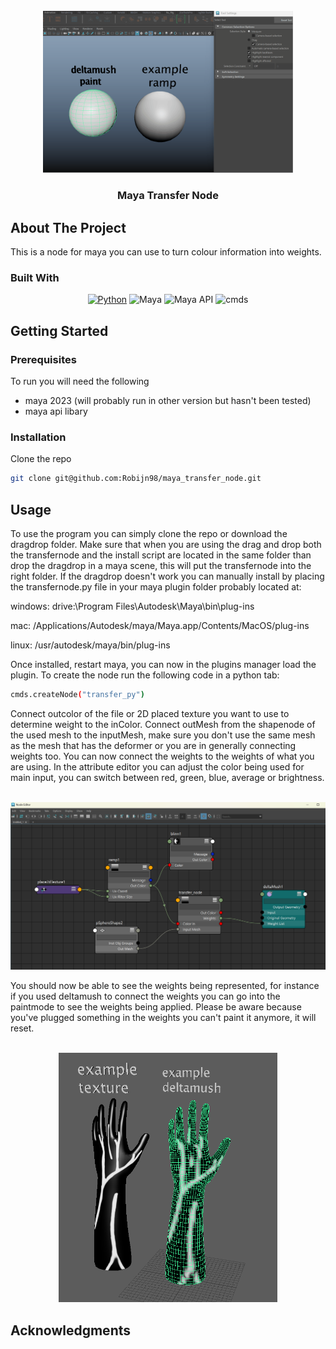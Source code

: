 <!-- PROJECT LOGO -->
<br />
<div align="center">
  <a href="https://github.com/NCCA/pipeline-project-Robijn98/tree/main/images">
    <img src="images/showDeltapaint.gif" alt="Logo" width="400">
  </a>
  <h3 align="center">Maya Transfer Node</h3>
  
</div>

<!-- ABOUT THE PROJECT -->
## About The Project

This is a node for maya you can use to turn colour information into weights. 


### Built With
<div align="center">
  
[![Python](https://img.shields.io/badge/Python-3776AB.svg?&logo=python&logoColor=white)](#)
![Maya](https://img.shields.io/badge/Maya-00A3E0?&logo=autodesk&logoColor=white)
![Maya API](https://img.shields.io/badge/Maya--API-1D5C88?&logo=code&logoColor=white)
![cmds](https://img.shields.io/badge/Maya--cmds-232F3E?&logo=python&logoColor=white)


</div>

<!-- GETTING STARTED -->
## Getting Started
### Prerequisites

To run you will need the following 
- maya 2023
(will probably run in other version but hasn't been tested)
- maya api libary

### Installation
Clone the repo
   ```sh
   git clone git@github.com:Robijn98/maya_transfer_node.git
   ```
<!-- USAGE EXAMPLES -->
## Usage

To use the program you can simply clone the repo or download the dragdrop folder. 
Make sure that when you are using the drag and drop both the transfernode and the 
install script are located in the same folder than drop the dragdrop in a maya scene,
this will put the transfernode into the right folder. If the dragdrop doesn't work you can 
manually install by placing the transfernode.py file in your maya plugin folder probably 
located at:

windows: drive:\\Program Files\\Autodesk\\Maya<version>\\bin\\plug-ins

mac: /Applications/Autodesk/maya<version>/Maya.app/Contents/MacOS/plug-ins

linux: /usr/autodesk/maya<version>/bin/plug-ins

Once installed, restart maya, you can now in the plugins manager load the plugin. 
To create the node run the following code in a python tab:
   ```sh
cmds.createNode("transfer_py") 
   ```
Connect outcolor of the file or 2D placed texture you want to use to determine weight to the inColor. 
Connect outMesh from the shapenode of the used mesh to the inputMesh, make sure you don't use the same
mesh as the mesh that has the deformer or you are in generally connecting weights too. You can now connect
the weights to the weights of what you are using. In the attribute editor you can adjust the color being used
for main input, you can switch between red, green, blue, average or brightness. 
 
<br />
<div align="center">
  <a href="https://github.com/NCCA/pipeline-project-Robijn98/tree/main/images">
    <img src="images/example_balls.png" alt="Logo" width="700">
  </a>

  
</div>

You should now be able to see the weights being represented, for instance if you used deltamush to connect the weights
you can go into the paintmode to see the weights being applied. Please be aware because you've plugged something in the 
weights you can't paint it anymore, it will reset. 

<br />
<div align="center">
  <a href="https://github.com/NCCA/pipeline-project-Robijn98/tree/main/images">
    <img src="images/example_node_hand.png" alt="Logo" width="350">
  </a>

  
</div>

<!-- ACKNOWLEDGMENTS -->
## Acknowledgments
